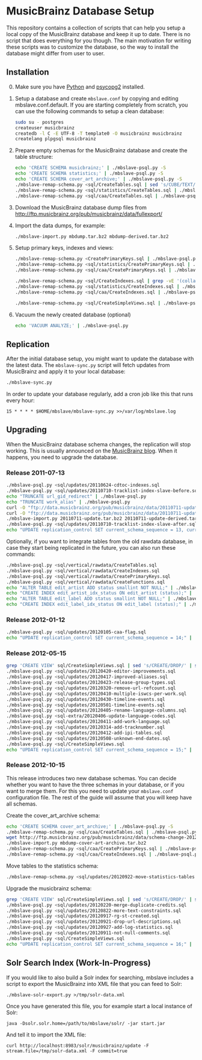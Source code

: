 # MusicBrainz Database Setup

This repository contains a collection of scripts that can help you setup a local
copy of the MusicBrainz database and keep it up to date. There is no script that
does everything for you though. The main motivation for writing these scripts was
to customize the database, so the way to install the database might differ from
user to user.

## Installation

 0. Make sure you have [Python](http://python.org/) and [psycopg2](http://initd.org/psycopg/) installed.

 1. Setup a database and create `mbslave.conf` by copying and editing
    mbslave.conf.default. If you are starting completely from scratch,
    you can use the following commands to setup a clean database:

    ```sh
    sudo su - postgres
    createuser musicbrainz
    createdb -l C -E UTF-8 -T template0 -O musicbrainz musicbrainz
    createlang plpgsql musicbrainz
    ```

 2. Prepare empty schemas for the MusicBrainz database and create the table structure:

    ```sh
    echo 'CREATE SCHEMA musicbrainz;' | ./mbslave-psql.py -S
    echo 'CREATE SCHEMA statistics;' | ./mbslave-psql.py -S
    echo 'CREATE SCHEMA cover_art_archive;' | ./mbslave-psql.py -S
    ./mbslave-remap-schema.py <sql/CreateTables.sql | sed 's/CUBE/TEXT/' | ./mbslave-psql.py
    ./mbslave-remap-schema.py <sql/statistics/CreateTables.sql | ./mbslave-psql.py
    ./mbslave-remap-schema.py <sql/caa/CreateTables.sql | ./mbslave-psql.py
    ```

 3. Download the MusicBrainz database dump files from
    http://ftp.musicbrainz.org/pub/musicbrainz/data/fullexport/

 4. Import the data dumps, for example:

    ```sh
    ./mbslave-import.py mbdump.tar.bz2 mbdump-derived.tar.bz2
    ```

 5. Setup primary keys, indexes and views:

    ```sh
    ./mbslave-remap-schema.py <CreatePrimaryKeys.sql | ./mbslave-psql.py
    ./mbslave-remap-schema.py <sql/statistics/CreatePrimaryKeys.sql | ./mbslave-psql.py
    ./mbslave-remap-schema.py <sql/caa/CreatePrimaryKeys.sql | ./mbslave-psql.py
	```

    ```sh
    ./mbslave-remap-schema.py <sql/CreateIndexes.sql | grep -vE '(collate|page_index|tracklist_index)' | ./mbslave-psql.py
    ./mbslave-remap-schema.py <sql/statistics/CreateIndexes.sql | ./mbslave-psql.py
    ./mbslave-remap-schema.py <sql/caa/CreateIndexes.sql | ./mbslave-psql.py
	```

    ```sh
    ./mbslave-remap-schema.py <sql/CreateSimpleViews.sql | ./mbslave-psql.py
    ```

 6. Vacuum the newly created database (optional)

    ```sh
    echo 'VACUUM ANALYZE;' | ./mbslave-psql.py
    ```

## Replication

After the initial database setup, you might want to update the database with the latest data.
The `mbslave-sync.py` script will fetch updates from MusicBrainz and apply it to your local database:

```sh
./mbslave-sync.py
```

In order to update your database regularly, add a cron job like this that runs every hour:

```cron
15 * * * * $HOME/mbslave/mbslave-sync.py >>/var/log/mbslave.log
```

## Upgrading

When the MusicBrainz database schema changes, the replication will stop working.
This is usually announced on the [MusicBrainz blog](http://blog.musicbrainz.org/).
When it happens, you need to upgrade the database.

### Release 2011-07-13

```sh
./mbslave-psql.py <sql/updates/20110624-cdtoc-indexes.sql
./mbslave-psql.py <sql/updates/20110710-tracklist-index-slave-before.sql
echo "TRUNCATE url_gid_redirect" | ./mbslave-psql.py
echo "TRUNCATE work_alias" | ./mbslave-psql.py
curl -O "ftp://data.musicbrainz.org/pub/musicbrainz/data/20110711-update.tar.bz2"
curl -O "ftp://data.musicbrainz.org/pub/musicbrainz/data/20110711-update-derived.tar.bz2"
./mbslave-import.py 20110711-update.tar.bz2 20110711-update-derived.tar.bz2
./mbslave-psql.py <sql/updates/20110710-tracklist-index-slave-after.sql
echo "UPDATE replication_control SET current_schema_sequence = 13, current_replication_sequence = 51420;" | ./mbslave-psql.py
```

Optionally, if you want to integrate tables from the old rawdata database,
in case they start being replicated in the future, you can also run these
commands:

```sh
./mbslave-psql.py <sql/vertical/rawdata/CreateTables.sql
./mbslave-psql.py <sql/vertical/rawdata/CreateIndexes.sql
./mbslave-psql.py <sql/vertical/rawdata/CreatePrimaryKeys.sql
./mbslave-psql.py <sql/vertical/rawdata/CreateFunctions.sql
echo "ALTER TABLE edit_artist ADD status smallint NOT NULL;" | ./mbslave-psql.py
echo "CREATE INDEX edit_artist_idx_status ON edit_artist (status);" | ./mbslave-psql.py
echo "ALTER TABLE edit_label ADD status smallint NOT NULL;" | ./mbslave-psql.py
echo "CREATE INDEX edit_label_idx_status ON edit_label (status);" | ./mbslave-psql.py
```

### Release 2012-01-12

```sh
./mbslave-psql.py <sql/updates/20120105-caa-flag.sql
echo "UPDATE replication_control SET current_schema_sequence = 14;" | ./mbslave-psql.py
```

### Release 2012-05-15

```sh
grep 'CREATE VIEW' sql/CreateSimpleViews.sql | sed 's/CREATE/DROP/' | sed 's/ AS/;/' | ./mbslave-psql.py
./mbslave-psql.py <sql/updates/20120420-editor-improvements.sql
./mbslave-psql.py <sql/updates/20120417-improved-aliases.sql
./mbslave-psql.py <sql/updates/20120423-release-group-types.sql
./mbslave-psql.py <sql/updates/20120320-remove-url-refcount.sql
./mbslave-psql.py <sql/updates/20120410-multiple-iswcs-per-work.sql
./mbslave-psql.py <sql/updates/20120430-timeline-events.sql
./mbslave-psql.py <sql/updates/20120501-timeline-events.sql
./mbslave-psql.py <sql/updates/20120405-rename-language-columns.sql
./mbslave-psql.py <sql-extra/20120406-update-language-codes.sql
./mbslave-psql.py <sql/updates/20120411-add-work-language.sql
./mbslave-psql.py <sql/updates/20120314-add-tracknumber.sql
./mbslave-psql.py <sql/updates/20120412-add-ipi-tables.sql
./mbslave-psql.py <sql/updates/20120508-unknown-end-dates.sql
./mbslave-psql.py <sql/CreateSimpleViews.sql
echo "UPDATE replication_control SET current_schema_sequence = 15;" | ./mbslave-psql.py
```

### Release 2012-10-15

This release introduces two new database schemas. You can decide whether you want
to have the three schemas in your database, or if you want to merge them. For this
you need to update your `mbslave.conf` configuration file. The rest of the guide
will assume that you will keep have all schemas.

Create the cover_art_archive schema:

```sh
echo 'CREATE SCHEMA cover_art_archive;' | ./mbslave-psql.py -S
./mbslave-remap-schema.py <sql/caa/CreateTables.sql | ./mbslave-psql.py
wget http://ftp.musicbrainz.org/pub/musicbrainz/data/schema-change-2012-10-15/mbdump-cover-art-archive.tar.bz2
./mbslave-import.py mbdump-cover-art-archive.tar.bz2
./mbslave-remap-schema.py <sql/caa/CreatePrimaryKeys.sql | ./mbslave-psql.py
./mbslave-remap-schema.py <sql/caa/CreateIndexes.sql | ./mbslave-psql.py
```

Move tables to the statistics schema:

```sh
./mbslave-remap-schema.py <sql/updates/20120922-move-statistics-tables.sql | ./mbslave.py
```

Upgrade the musicbrainz schema:

```sh
grep 'CREATE VIEW' sql/CreateSimpleViews.sql | sed 's/CREATE/DROP/' | sed 's/ AS/;/' | ./mbslave-psql.py
./mbslave-psql.py <sql/updates/20120220-merge-duplicate-credits.sql
./mbslave-psql.py <sql/updates/20120822-more-text-constraints.sql
./mbslave-psql.py <sql/updates/20120917-rg-st-created.sql
./mbslave-psql.py <sql/updates/20120921-drop-url-descriptions.sql
./mbslave-psql.py <sql/updates/20120927-add-log-statistics.sql
./mbslave-psql.py <sql/updates/20120911-not-null-comments.sql
./mbslave-psql.py <sql/CreateSimpleViews.sql
echo "UPDATE replication_control SET current_schema_sequence = 16;" | ./mbslave-psql.py
```

## Solr Search Index (Work-In-Progress)

If you would like to also build a Solr index for searching, mbslave includes a script to
export the MusicBrainz into XML file that you can feed to Solr:

    ./mbslave-solr-export.py >/tmp/solr-data.xml

Once you have generated this file, you for example start a local instance of Solr:

    java -Dsolr.solr.home=/path/to/mbslave/solr/ -jar start.jar

And tell it to import the XML file:

    curl http://localhost:8983/solr/musicbrainz/update -F stream.file=/tmp/solr-data.xml -F commit=true

